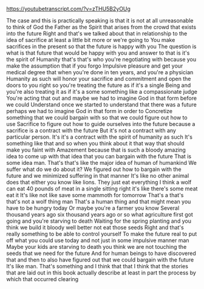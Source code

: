 https://youtubetranscript.com/?v=zTHU5B2yOUg

 The case and this is practically speaking is that it is not at all unreasonable to think of God the Father as the Spirit that arises from the crowd that exists into the future Right and that's we talked about that in relationship to the idea of sacrifice at least a little bit more or we're going to You make sacrifices in the present so that the future is happy with you The question is what is that future that would be happy with you and answer to that is it's the spirit of Humanity that's that's who you're negotiating with because you make the assumption that if you forgo Impulsive pleasure and get your medical degree that when you're done in ten years, and you're a physician Humanity as such will honor your sacrifice and commitment and open the doors to you right so you're treating the future as if it's a single Being and you're also treating it as if it's a some something like a compassionate judge You're acting that out and maybe we had to imagine God in that form before we could Understand once we started to understand that there was a future perhaps we had to imagine God in that form in order to Concretize something that we could bargain with so that we could figure out how to use Sacrifice to figure out how to guide ourselves into the future because a sacrifice is a contract with the future But it's not a contract with any particular person. It's it's a contract with the spirit of humanity as such It's something like that and so when you think about it that way that should make you faint with Amazement because that is such a bloody amazing idea to come up with that idea that you can bargain with the future That is some idea man. That's that's like the major idea of human of humankind We suffer what do we do about it? We figured out how to bargain with the future and we minimized suffering in that manner It's like no other animal does that either you know like lions. They just eat everything I think a wolf can eat 40 pounds of meat in a single sitting right it's like there's some meat eat it It's like not like save some mammoth for tomorrow That's a that's that's not a wolf thing man That's a human thing and that might mean you have to be hungry today Or maybe you're a farmer you know Several thousand years ago six thousand years ago or so what agriculture first got going and you're starving to death Waiting for the spring planting and you think we build it bloody well better not eat those seeds Right and that's really something to be able to control yourself To make the future real to put off what you could use today and not just in some impulsive manner man Maybe your kids are starving to death you think we are not touching the seeds that we need for the future And for human beings to have discovered that and then to also have figured out that we could bargain with the future It's like man. That's something and I think that that I think that the stories that are laid out in this book actually describe at least in part the process by which that occurred clearing